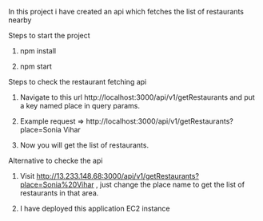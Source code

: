 In this project i have created an api which fetches the list of restaurants nearby

Steps to start the project

1. npm install

2. npm start

Steps to check the restaurant fetching api

1. Navigate to this url http://localhost:3000/api/v1/getRestaurants and put a key named place in query params.

2. Example request => http://localhost:3000/api/v1/getRestaurants?place=Sonia Vihar

3. Now you will get the list of restaurants.

Alternative to checke the api

1. Visit http://13.233.148.68:3000/api/v1/getRestaurants?place=Sonia%20Vihar , just change the place name to get the list of restaurants in that area.

2. I have deployed this application EC2 instance